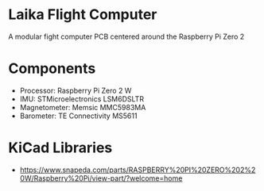 # Laika Flight Computer

A modular fight computer PCB centered around the Raspberry Pi Zero 2

# Components
- Processor: Raspberry Pi Zero 2 W
- IMU: STMicroelectronics LSM6DSLTR
- Magnetometer: Memsic MMC5983MA
- Barometer: TE Connectivity MS5611

# KiCad Libraries
- https://www.snapeda.com/parts/RASPBERRY%20PI%20ZERO%202%20W/Raspberry%20Pi/view-part/?welcome=home
